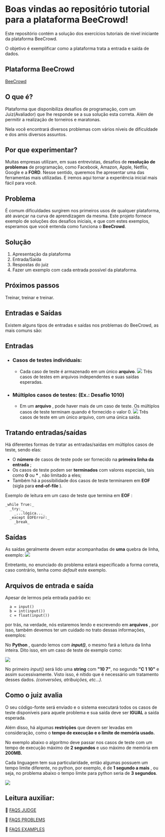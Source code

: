 # Boas vindas ao repositório tutorial para a plataforma BeeCrowd!

Este repositório contém a solução dos exercícios tutoriais de nivel iniciante da plataforma BeeCrowd.

O objetivo é exemplificar como a plataforma trata a entrada e saída de dados.

## Plataforma BeeCrowd
[BeeCrowd](https://www.beecrowd.com.br/)

## O que é?

Plataforma que disponibiliza desafios de programação, com um Juiz(Avaliador) que lhe responde se a sua solução esta correta.
Além de permitir a realização de torneiros e maratonas.

Nela você encontrará diversos problemas com vários níveis de dificuldade e dos amis diversos assuntos.

## Por que experimentar?

Muitas empresas utilizam, em suas entrevistas, desafios de **resolução de problemas** de programação, como Facebook, Amazon, Apple, Netflix, Google e a **FORD**. 
Nesse sentido, queremos lhe apresentar uma das ferramentas mais utilizadas. E iremos aqui tornar a experiência inicial mais fácil para você.

## Problema

É comum dificuldades surgirem nos primeiros usos de qualquer plataforma, até avançar na curva de aprendizagem da mesma.
Este projeto fornece exemplo de soluções dos desafios iniciais, e que com estes exemplos, esperamos que você entenda como funciona o **BeeCrowd**.

## Solução

1. Apresentação da plataforma
2. Entrada/Saída
3. Respostas do juiz
4. Fazer um exemplo com cada entrada possível da plataforma.

## Próximos passos

Treinar, treinar e treinar.

## Entradas e Saídas

Existem alguns tipos de entradas e saídas nos problemas do BeeCrowd, as mais comuns são:

## Entradas

- ### Casos de testes individuais:
  - Cada caso de teste é armazenado em um único **arquivo**.
    ![](images/1.png)
    Três casos de testes em arquivos independentes e suas saídas esperadas.

- ### Múltiplos casos de testes: (Ex.: Desafio 1010)
  - Em um **arquivo** , pode haver mais de um caso de teste.
    Os múltiplos casos de teste terminam quando é fornecido o valor 0.
    ![](images/2.png)
    Três casos de teste em um único arquivo, com uma única saída.

## Tratando entradas/saídas

Há diferentes formas de tratar as entradas/saídas em múltiplos casos de teste, sendo elas:

- O **número** de casos de teste pode ser fornecido na **primeira linha da entrada** ;
- Os casos de teste podem ser **terminados** com valores especiais, tais como **0** ou **\*** , não limitado a eles;
- Também há a possibilidade dos casos de teste terminarem em **EOF** (sigla para **end-of-file** ).

Exemplo de leitura em um caso de teste que termina em **EOF** :

```
_while True:_
  _try:_
    _...lógica..._
  _except EOFError:_
    _break_
```

## Saídas

As saídas geralmente devem estar acompanhadas de **uma** quebra de linha, exemplo:
![](images/3.png)


Entretanto, no enunciado do problema estará especificado a forma correta, caso contrário, tenha como _default_ este exemplo.

## Arquivos de entrada e saída

Apesar de lermos pela entrada padrão
ex: 
```
  a = input()
  b = int(input())
  c = float(input())
```
por trás, na verdade, nós estaremos lendo e escrevendo em **arquivos** , por isso, também devemos ter um cuidado no trato dessas informações, exemplos:

No **Python** , quando lemos com **_input()_**, o mesmo fará a leitura da linha inteira. Dito isso, em um caso de teste de exemplo como:

![](images/4.png)

No primeiro _input()_ será lido uma **string** com **&quot;10 7&quot;**, no segundo **&quot;C 1 10&quot;** e assim sucessivamente. Visto isso, é nítido que é necessário um tratamento desses dados. _(conversões, atribuições, etc…)._

## Como o juiz avalia

O seu código-fonte será enviado e o sistema executará todos os casos de teste disponíveis para aquele problema e sua saída deve ser **IGUAL** a saída esperada.

Além disso, há algumas **restrições** que devem ser levadas em consideração, como o **tempo de execução e o limite de memória usado.**

No exemplo abaixo o algoritmo deve passar nos casos de teste com um tempo de execução máximo de **2 segundos** e uso máximo de memória em **200MB.**

Cada linguagem tem sua particularidade, então algumas possuem um tempo limite diferente, no python, por exemplo, é de **1 segundo a mais** , ou seja, no problema abaixo o tempo limite para python seria de **3 segundos**.

![](images/5.png)

## Leitura auxiliar:

📌 [FAQS JUDGE](https://www.beecrowd.com.br/judge/pt/faqs/about/judge)

📌 [FAQS PROBLEMS](https://www.beecrowd.com.br/judge/pt/faqs/about/problems)

📌 [FAQS EXAMPLES](https://www.beecrowd.com.br/judge/pt/faqs/about/examples)
